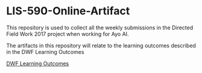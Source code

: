 # LIS-590-Online-Artifact
This repository is used to collect all the weekly submissions in the Directed Field Work 2017 project when working for Ayo AI. 

The artifacts in this repository will relate to the learning outcomes described in the DWF Learning Outcomes

[DWF Learning Outcomes](../gh-pages/learning_outcomes.html)
